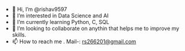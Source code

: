 - 👋 Hi, I’m @rishav9597
- 👀 I’m interested in Data Science and AI
- 🌱 I’m currently learning Python, C, SQL
- 💞️ I’m looking to collaborate on anythin that helps me to improve my skills.
- 📫 How to reach me . Mail-: rs266201@gmail.com

<!---
rishav9597/rishav9597 is a ✨ special ✨ repository because its `README.md` (this file) appears on your GitHub profile.
You can click the Preview link to take a look at your changes.
--->
